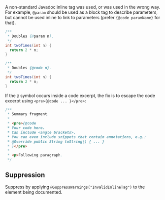 A non-standard Javadoc inline tag was used, or was used in the wrong way. For
example, `@param` should be used as a block tag to describe parameters, but
cannot be used inline to link to parameters (prefer `{@code paramName}` for
that).

```java
/**
 * Doubles {@param n}.
 */
int twoTimes(int n) {
  return 2 * n;
}
```

```java
/**
 * Doubles {@code n}.
 */
int twoTimes(int n) {
  return 2 * n;
}
```

If the `@` symbol occurs inside a code excerpt, the fix is to escape the code
excerpt using `<pre>{@code ... }</pre>`:

```java
/**
 * Summary fragment.
 *
 * <pre>{@code
 * Your code here.
 * Can include <angle brackets>.
 * You can even include snippets that contain annotations, e.g.:
 * @Override public String toString() { ... }
 * }</pre>
 *
 * <p>Following paragraph.
 */
```

## Suppression

Suppress by applying `@SuppressWarnings("InvalidInlineTag")` to the element
being documented.
